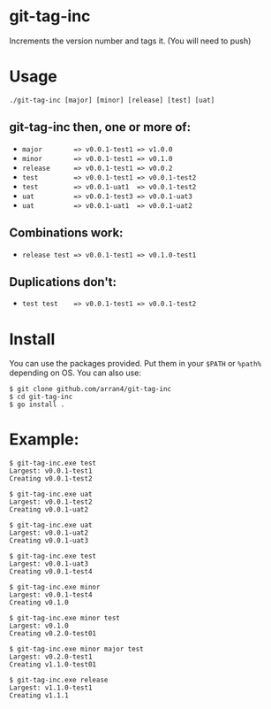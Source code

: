# git-tag-inc

Increments the version number and tags it. (You will need to push)

# Usage

```
./git-tag-inc [major] [minor] [release] [test] [uat] 
```

## git-tag-inc then, one or more of:
* `major        => v0.0.1-test1 => v1.0.0`
* `minor        => v0.0.1-test1 => v0.1.0`
* `release      => v0.0.1-test1 => v0.0.2`
* `test         => v0.0.1-test1 => v0.0.1-test2`
* `test         => v0.0.1-uat1  => v0.0.1-test2`
* `uat          => v0.0.1-test3 => v0.0.1-uat3`
* `uat          => v0.0.1-uat1  => v0.0.1-uat2`  

## Combinations work:
* `release test => v0.0.1-test1 => v0.1.0-test1`  

## Duplications don't:
* `test test    => v0.0.1-test1 => v0.0.1-test2`

# Install

You can use the packages provided. Put them in your `$PATH` or `%path%` depending on OS. You can also use:
```
$ git clone github.com/arran4/git-tag-inc
$ cd git-tag-inc
$ go install .
```

# Example:

```
$ git-tag-inc.exe test
Largest: v0.0.1-test1
Creating v0.0.1-test2

$ git-tag-inc.exe uat
Largest: v0.0.1-test2
Creating v0.0.1-uat2

$ git-tag-inc.exe uat
Largest: v0.0.1-uat2
Creating v0.0.1-uat3

$ git-tag-inc.exe test
Largest: v0.0.1-uat3
Creating v0.0.1-test4

$ git-tag-inc.exe minor
Largest: v0.0.1-test4
Creating v0.1.0

$ git-tag-inc.exe minor test
Largest: v0.1.0
Creating v0.2.0-test01

$ git-tag-inc.exe minor major test
Largest: v0.2.0-test1
Creating v1.1.0-test01

$ git-tag-inc.exe release
Largest: v1.1.0-test1
Creating v1.1.1
```
